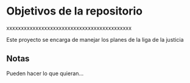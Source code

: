 # Objetivos de la repositorio

xxxxxxxxxxxxxxxxxxxxxxxxxxxxxxxxxxxxxxxxxxx

Este proyecto se encarga de manejar los planes de la liga de la justicia


## Notas
Pueden hacer lo que quieran...
